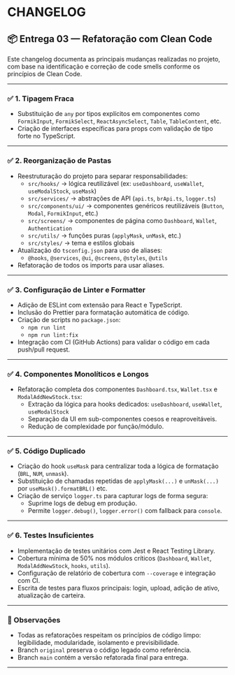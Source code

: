 # CHANGELOG

## 📦 Entrega 03 — Refatoração com Clean Code

Este changelog documenta as principais mudanças realizadas no projeto, com base na identificação e correção de code smells conforme os princípios de Clean Code.

---

### ✅ 1. Tipagem Fraca

- Substituição de `any` por tipos explícitos em componentes como `FormikInput`, `FormikSelect`, `ReactAsyncSelect`, `Table`, `TableContent`, etc.
- Criação de interfaces específicas para props com validação de tipo forte no TypeScript.

---

### ✅ 2. Reorganização de Pastas

- Reestruturação do projeto para separar responsabilidades:
  - `src/hooks/` → lógica reutilizável (ex: `useDashboard`, `useWallet`, `useModalStock`, `useMask`)
  - `src/services/` → abstrações de API (`api.ts`, `brApi.ts`, `logger.ts`)
  - `src/components/ui/` → componentes genéricos reutilizáveis (`Button`, `Modal`, `FormikInput`, etc.)
  - `src/screens/` → componentes de página como `Dashboard`, `Wallet`, `Authentication`
  - `src/utils/` → funções puras (`applyMask`, `unMask`, etc.)
  - `src/styles/` → tema e estilos globais
- Atualização do `tsconfig.json` para uso de aliases:
  - `@hooks`, `@services`, `@ui`, `@screens`, `@styles`, `@utils`
- Refatoração de todos os imports para usar aliases.

---

### ✅ 3. Configuração de Linter e Formatter

- Adição de ESLint com extensão para React e TypeScript.
- Inclusão do Prettier para formatação automática de código.
- Criação de scripts no `package.json`:
  - `npm run lint`
  - `npm run lint:fix`
- Integração com CI (GitHub Actions) para validar o código em cada push/pull request.

---

### ✅ 4. Componentes Monolíticos e Longos

- Refatoração completa dos componentes `Dashboard.tsx`, `Wallet.tsx` e `ModalAddNewStock.tsx`:
  - Extração da lógica para hooks dedicados: `useDashboard`, `useWallet`, `useModalStock`
  - Separação da UI em sub-componentes coesos e reaproveitáveis.
  - Redução de complexidade por função/módulo.

---

### ✅ 5. Código Duplicado

- Criação do hook `useMask` para centralizar toda a lógica de formatação (`BRL`, `NUM`, `unmask`).
- Substituição de chamadas repetidas de `applyMask(...)` e `unMask(...)` por `useMask().formatBRL()` etc.
- Criação de serviço `logger.ts` para capturar logs de forma segura:
  - Suprime logs de debug em produção.
  - Permite `logger.debug()`, `logger.error()` com fallback para `console`.

---

### ✅ 6. Testes Insuficientes

- Implementação de testes unitários com Jest e React Testing Library.
- Cobertura mínima de 50% nos módulos críticos (`Dashboard`, `Wallet`, `ModalAddNewStock`, `hooks`, `utils`).
- Configuração de relatório de cobertura com `--coverage` e integração com CI.
- Escrita de testes para fluxos principais: login, upload, adição de ativo, atualização de carteira.

---

### 📌 Observações

- Todas as refatorações respeitam os princípios de código limpo: legibilidade, modularidade, isolamento e previsibilidade.
- Branch `original` preserva o código legado como referência.
- Branch `main` contém a versão refatorada final para entrega.

---
